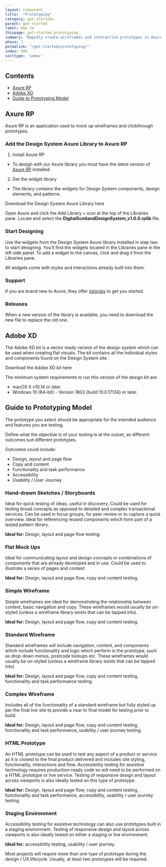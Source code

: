```yaml
---
layout: component
title:  "Prototyping"
category: get-startedx
parent: get-started
label: How to
thispage: get-started.prototyping
summary: "Rapidly create wireframes and interactive prototypes in Axure RP or Adobe XD using our design kits."
phase: 2
permalink: "/get-started/prototyping/"
index: 999
sorttype: 'index'
---
```

<nav role="navigation" class="ds_contents-nav" aria-label="Sections">
    <h2 class="ds_contents-nav__title">Contents</h2>
    <ul class="ds_contents-nav__list">
        <li class="ds_contents-nav__item">
            <a class="ds_contents-nav__link" href="#axure-rp">
                Axure RP
            </a>
        </li>
        <li class="ds_contents-nav__item">
            <a class="ds_contents-nav__link" href="#adobe-xd">
                Adobe XD
            </a>
        </li>
        <li class="ds_contents-nav__item">
            <a class="ds_contents-nav__link" href="#guide-to-prototyping-model">
                Guide to Prototyping Model
            </a>
        </li>
    </ul>
</nav>

## Axure RP
Axure RP is an application used to mock up wireframes and clickthrough prototypes.

### Add the Design System Axure Library to Axure RP

1. Install Axure RP
* To design with our Axure library you must have the latest version of [Axure RP](https://www.axure.com/download) installed.

2. Get the widget library
* The library contains the widgets for Design System components, design elements, and patterns.

Download the Design System Axure Library here

Open Axure and click the Add Library + icon at the top of the Libraries pane. Locate and select the **DigitalScotlandDesignSystem_v1.0.0.rplib** file.

### Start Designing

Use the widgets from the Design System Axure library installed in step two to start designing. You’ll find the widgets located in the Libraries pane in the left side panel. To add a widget to the canvas, click and drag it from the Libraries pane.

All widgets come with styles and interactions already built into them.

### Support

If you are brand new to Axure, they offer [tutorials](https://docs.axure.com/tutorials/basics/getting-started/) to get you started.

### Releases

When a new version of the library is available, you need to download the new file to replace the old one.

## Adobe XD

The Adobe XD kit is a vector ready version of the design system which can be used when creating flat visuals. The kit contains all the individual styles and components found on the Design System site.

Download the Adobe XD kit here

The minimum system requirements to run this version of the design kit are:

* macOS X v10.14 or later
* Windows 10 (64-bit) - Version 1803 (build 10.0.17134) or later.

## Guide to Prototyping Model

The prototype you select should be appropriate for the intended audience and features you are testing.

Define what the objective is of your testing is at the outset, as different outcomes suit different prototypes.

Outcomes could include:
* Design, layout and page flow
* Copy and content
* Functionality and task performance
* Accessibility
* Usability / User Journey

### Hand-drawn Sketches / Storyboards

Ideal for quick testing of ideas, useful in discovery. Could be used for testing broad concepts as opposed to detailed and complex transactional services. Can be used in focus groups, for peer review or to capture a quick overview. Ideal for referencing reused components which form part of a tested pattern library.

**Ideal for:** Design, layout and page flow testing.

### Flat Mock Ups

Ideal for communicating layout and design concepts or combinations of components that are already developed and in use. Could be used to illustrate a series of pages and content.

**Ideal for:** Design, layout and page flow, copy and content testing.

### Simple Wireframe

Simple wireframes are ideal for demonstrating the relationship between content, basic navigation and copy. These wireframes would usually be un-styled (unless a wireframe library exists that can be tapped into).

**Ideal for:** Design, layout and page flow, copy and content testing.

### Standard Wireframe

Standard wireframes will include navigation, content, and components which include functionality and logic which perform in the prototype, such as drop-down menus, postcode lookups etc. These wireframes would usually be un-styled (unless a wireframe library exists that can be tapped into)

**Ideal for:** Design, layout and page flow, copy and content testing, functionality and task performance testing.

### Complex Wireframe

Includes all of the functionality of a standard wireframe but fully styled up per the final live site to provide a near to final model for testing prior to build.

**Ideal for:** Design, layout and page flow, copy and content testing, functionality and task performance, usability / user journey testing.

### HTML Prototype

An HTML prototype can be used to test any aspect of a product or service as it is closest to the final product delivered and includes site styling, functionality, interactions and flow. Accessibility testing for assistive technology requires production-ready code so will need to be performed on a HTML prototype or live service. Testing of responsive design and layout across viewports is also ideally tested on this type of prototype.

**Ideal for:** Design, layout and page flow, copy and content testing, functionality and task performance, accessibility, usability / user journey testing.

### Staging Environment

Accessibility testing for assistive technology can also use prototypes built in a staging environment. Testing of responsive design and layout across viewports is also ideally tested on either a staging or live environment.

**Ideal for:** accessibility testing, usability / user journey.

Most projects will require more than one type of prototype during the design / UX lifecycle. Usually, at least two prototypes will be required.
